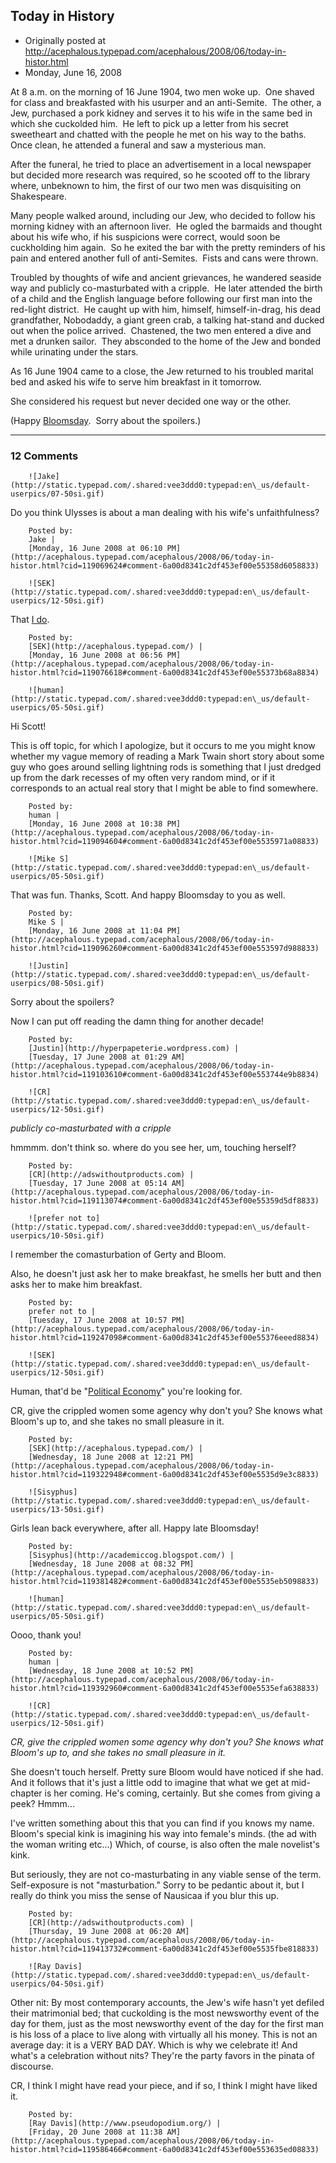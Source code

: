## Today in History

 * Originally posted at http://acephalous.typepad.com/acephalous/2008/06/today-in-histor.html
 * Monday, June 16, 2008



At 8 a.m. on the morning of 16 June 1904, two men woke up.  One shaved for class and breakfasted with his usurper and an anti-Semite.  The other, a Jew, purchased a pork kidney and serves it to his wife in the same bed in which she cuckolded him.  He left to pick up a letter from his secret sweetheart and chatted with the people he met on his way to the baths.  Once clean, he attended a funeral and saw a mysterious man.  

After the funeral, he tried to place an advertisement in a local newspaper but decided more research was required, so he scooted off to the library where, unbeknown to him, the first of our two men was disquisiting on Shakespeare.  

Many people walked around, including our Jew, who decided to follow his morning kidney with an afternoon liver.  He ogled the barmaids and thought about his wife who, if his suspicions were correct, would soon be cuckholding him again.  So he exited the bar with the pretty reminders of his pain and entered another full of anti-Semites.  Fists and cans were thrown.  

Troubled by thoughts of wife and ancient grievances, he wandered seaside way and publicly co-masturbated with a cripple.  He later attended the birth of a child and the English language before following our first man into the red-light district.  He caught up with him, himself, himself-in-drag, his dead grandfather, Nobodaddy, a giant green crab, a talking hat-stand and ducked out when the police arrived.  Chastened, the two men entered a dive and met a drunken sailor.  They absconded to the home of the Jew and bonded while urinating under the stars.  

As 16 June 1904 came to a close, the Jew returned to his troubled marital bed and asked his wife to serve him breakfast in it tomorrow.  

She considered his request but never decided one way or the other.

(Happy [Bloomsday](http://en.wikipedia.org/wiki/Bloomsday).  Sorry about the spoilers.)

		

* * *

### 12 Comments 

		

                
[]()

	

		![Jake](http://static.typepad.com/.shared:vee3ddd0:typepad:en\_us/default-userpics/07-50si.gif)
	

	

		

Do you think Ulysses is about a man dealing with his wife's unfaithfulness? 

	

		Posted by:
		Jake |
		[Monday, 16 June 2008 at 06:10 PM](http://acephalous.typepad.com/acephalous/2008/06/today-in-histor.html?cid=119069624#comment-6a00d8341c2df453ef00e55358d6058833)

[]()

	

		![SEK](http://static.typepad.com/.shared:vee3ddd0:typepad:en\_us/default-userpics/12-50si.gif)
	

	

		

That [I  do](http://edgeofthewest.wordpress.com/2008/06/16/today-in-history/#comment-12348).

	

		Posted by:
		[SEK](http://acephalous.typepad.com/) |
		[Monday, 16 June 2008 at 06:56 PM](http://acephalous.typepad.com/acephalous/2008/06/today-in-histor.html?cid=119076618#comment-6a00d8341c2df453ef00e55373b68a8834)

[]()

	

		![human](http://static.typepad.com/.shared:vee3ddd0:typepad:en\_us/default-userpics/05-50si.gif)
	

	

		

Hi Scott!

This is off topic, for which I apologize, but it occurs to me you might know whether my vague memory of reading a Mark Twain short story about some guy who goes around selling lightning rods is something that I just dredged up from the dark recesses of my often very random mind, or if it corresponds to an actual real story that I might be able to find somewhere.

	

		Posted by:
		human |
		[Monday, 16 June 2008 at 10:38 PM](http://acephalous.typepad.com/acephalous/2008/06/today-in-histor.html?cid=119094604#comment-6a00d8341c2df453ef00e5535971a08833)

[]()

	

		![Mike S](http://static.typepad.com/.shared:vee3ddd0:typepad:en\_us/default-userpics/05-50si.gif)
	

	

		

That was fun.  Thanks, Scott.  And happy Bloomsday to you as well.

	

		Posted by:
		Mike S |
		[Monday, 16 June 2008 at 11:04 PM](http://acephalous.typepad.com/acephalous/2008/06/today-in-histor.html?cid=119096260#comment-6a00d8341c2df453ef00e553597d988833)

[]()

	

		![Justin](http://static.typepad.com/.shared:vee3ddd0:typepad:en\_us/default-userpics/08-50si.gif)
	

	

		

Sorry about the spoilers? 

Now I can put off reading the damn thing for another decade!

	

		Posted by:
		[Justin](http://hyperpapeterie.wordpress.com) |
		[Tuesday, 17 June 2008 at 01:29 AM](http://acephalous.typepad.com/acephalous/2008/06/today-in-histor.html?cid=119103610#comment-6a00d8341c2df453ef00e553744e9b8834)

[]()

	

		![CR](http://static.typepad.com/.shared:vee3ddd0:typepad:en\_us/default-userpics/12-50si.gif)
	

	

		

_publicly co-masturbated with a cripple_

hmmmm. don't think so. where do you see her, um, touching herself?

	

		Posted by:
		[CR](http://adswithoutproducts.com) |
		[Tuesday, 17 June 2008 at 05:14 AM](http://acephalous.typepad.com/acephalous/2008/06/today-in-histor.html?cid=119113074#comment-6a00d8341c2df453ef00e55359d5df8833)

[]()

	

		![prefer not to](http://static.typepad.com/.shared:vee3ddd0:typepad:en\_us/default-userpics/10-50si.gif)
	

	

		

I remember the comasturbation of Gerty and Bloom.

Also, he doesn't just ask her to make breakfast, he smells her butt and then asks her to make him breakfast. 

	

		Posted by:
		prefer not to |
		[Tuesday, 17 June 2008 at 10:57 PM](http://acephalous.typepad.com/acephalous/2008/06/today-in-histor.html?cid=119247098#comment-6a00d8341c2df453ef00e55376eeed8834)

[]()

	

		![SEK](http://static.typepad.com/.shared:vee3ddd0:typepad:en\_us/default-userpics/12-50si.gif)
	

	

		

Human, that'd be "[Political Economy](http://etext.lib.virginia.edu/toc/modeng/public/TwaPoli.html)" you're looking for.

CR, give the crippled women some agency why don't you?  She knows what Bloom's up to, and she takes no small pleasure in it.

	

		Posted by:
		[SEK](http://acephalous.typepad.com/) |
		[Wednesday, 18 June 2008 at 12:21 PM](http://acephalous.typepad.com/acephalous/2008/06/today-in-histor.html?cid=119322948#comment-6a00d8341c2df453ef00e5535d9e3c8833)

[]()

	

		![Sisyphus](http://static.typepad.com/.shared:vee3ddd0:typepad:en\_us/default-userpics/13-50si.gif)
	

	

		

Girls lean back everywhere, after all. Happy late Bloomsday!

	

		Posted by:
		[Sisyphus](http://academiccog.blogspot.com/) |
		[Wednesday, 18 June 2008 at 08:32 PM](http://acephalous.typepad.com/acephalous/2008/06/today-in-histor.html?cid=119381482#comment-6a00d8341c2df453ef00e5535eb5098833)

[]()

	

		![human](http://static.typepad.com/.shared:vee3ddd0:typepad:en\_us/default-userpics/05-50si.gif)
	

	

		

Oooo, thank you!

	

		Posted by:
		human |
		[Wednesday, 18 June 2008 at 10:52 PM](http://acephalous.typepad.com/acephalous/2008/06/today-in-histor.html?cid=119392960#comment-6a00d8341c2df453ef00e5535efa638833)

[]()

	

		![CR](http://static.typepad.com/.shared:vee3ddd0:typepad:en\_us/default-userpics/12-50si.gif)
	

	

		

_CR, give the crippled women some agency why don't you? She knows what Bloom's up to, and she takes no small pleasure in it._

She doesn't touch herself. Pretty sure Bloom would have noticed if she had. And it follows that it's just a little odd to imagine that what we get at mid-chapter is her coming. He's coming, certainly. But she comes from giving a peek? Hmmm... 

I've written something about this that you can find if you knows my name. Bloom's special kink is imagining his way into female's minds. (the ad with the woman writing etc...) Which, of course, is also often the male novelist's kink. 

But seriously, they are not co-masturbating in any viable sense of the term. Self-exposure is not "masturbation." Sorry to be pedantic about it, but I really do think you miss the sense of Nausicaa if you blur this up. 

	

		Posted by:
		[CR](http://adswithoutproducts.com) |
		[Thursday, 19 June 2008 at 06:20 AM](http://acephalous.typepad.com/acephalous/2008/06/today-in-histor.html?cid=119413732#comment-6a00d8341c2df453ef00e5535fbe818833)

[]()

	

		![Ray Davis](http://static.typepad.com/.shared:vee3ddd0:typepad:en\_us/default-userpics/04-50si.gif)
	

	

		

Other nit: By most contemporary accounts, the Jew's wife hasn't yet defiled their matrimonial bed; that cuckolding is the most newsworthy event of the day for them, just as the most newsworthy event of the day for the first man is his loss of a place to live along with virtually all his money. This is not an average day: it is a VERY BAD DAY. Which is why we celebrate it! And what's a celebration without nits? They're the party favors in the pinata of discourse.

CR, I think I might have read your piece, and if so, I think I might have liked it.  

	

		Posted by:
		[Ray Davis](http://www.pseudopodium.org/) |
		[Friday, 20 June 2008 at 11:38 AM](http://acephalous.typepad.com/acephalous/2008/06/today-in-histor.html?cid=119586466#comment-6a00d8341c2df453ef00e553635ed08833)

		

        